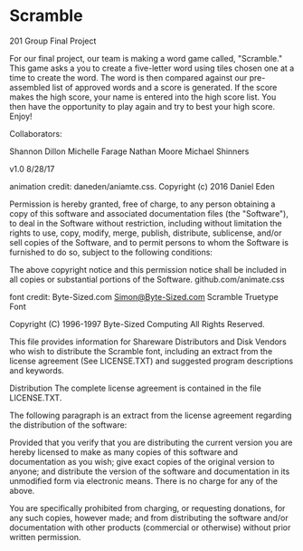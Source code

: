 # Scramble
201 Group Final Project

For our final project, our team is making a word game called, "Scramble." This game asks a you to create a five-letter word using tiles chosen one at a time to create the word. The word is then compared against our pre-assembled list of approved words and a score is generated. If the score makes the high score, your name is entered into the high score list. You then have the opportunity to play again and try to best your high score. Enjoy!


Collaborators:

Shannon Dillon
Michelle Farage
Nathan Moore
Michael Shinners

v1.0 8/28/17

animation credit: daneden/aniamte.css.
Copyright (c) 2016 Daniel Eden

Permission is hereby granted, free of charge, to any person obtaining a copy
of this software and associated documentation files (the "Software"), to deal
in the Software without restriction, including without limitation the rights
to use, copy, modify, merge, publish, distribute, sublicense, and/or sell
copies of the Software, and to permit persons to whom the Software is
furnished to do so, subject to the following conditions:

The above copyright notice and this permission notice shall be included in all
copies or substantial portions of the Software. github.com/animate.css

font credit: Byte-Sized.com  Simon@Byte-Sized.com
Scramble Truetype Font

Copyright (C) 1996-1997 Byte-Sized Computing
All Rights Reserved.

This file provides information for Shareware Distributors and Disk Vendors
who wish to distribute the Scramble font, including an extract from the license
agreement (See LICENSE.TXT) and suggested program descriptions and keywords.

Distribution
The complete license agreement is contained in the file LICENSE.TXT.

The following paragraph is an extract from the license agreement
regarding the distribution of the software:

Provided that you verify that you are distributing the current
version you are hereby licensed to make as many copies of this
software and documentation as you wish; give exact copies of the
original version to anyone; and distribute the version of the
software and documentation in its unmodified form via electronic
means.
There is no charge for any of the above.


You are specifically prohibited from charging, or requesting
donations, for any such copies, however made; and from
distributing the software and/or documentation with other products
(commercial or otherwise) without prior written permission.
